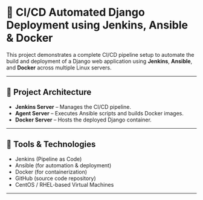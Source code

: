# 🚀 CI/CD Automated Django Deployment using Jenkins, Ansible & Docker

This project demonstrates a complete CI/CD pipeline setup to automate the build and deployment of a Django web application using **Jenkins**, **Ansible**, and **Docker** across multiple Linux servers.

---

## 📌 Project Architecture

- **Jenkins Server** – Manages the CI/CD pipeline.
- **Agent Server** – Executes Ansible scripts and builds Docker images.
- **Docker Server** – Hosts the deployed Django container.

---

## 🔧 Tools & Technologies

- Jenkins (Pipeline as Code)
- Ansible (for automation & deployment)
- Docker (for containerization)
- GitHub (source code repository)
- CentOS / RHEL-based Virtual Machines
 
 ---
